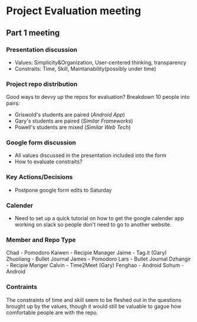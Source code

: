 # Project Evaluation meeting

## Part 1 meeting
### Presentation discussion
* Values: Simplicity&Organization, User-centered thinking, transparency
* Constraits: Time, Skill, Maintanability(possibly under time)


### Project repo distribution
Good ways to devvy up the repos for evaluation? 
Breakdown 10 people into pairs:
* Griswold's students are paired (<i>Android App</i>)
* Gary's students are paired (<i>Similar Frameworks</i>)
* Powell's students are mixed (<i>Similar Web Tech</i>)

### Google form discussion
* All values discussed in the presentation included into the form
* How to evaluate constraits?

### Key Actions/Decisions
* Postpone google form edits to Saturday

### Calender
* Need to set up a quick tutorial on how to get the google calender app working
  on slack so people don't need to go to another website.

### Member and Repo Type
Chad - Pomodoro 
Kaiwen - Recipie Manager
Jaime - Tag.it (Gary)
Zhuoliang - Bullet Journal
James - Pomodoro
Lars - Bullet Journal
Dzhangir - Recipie Manger
Calvin - Time2Meet (Gary)
Fenghao - Android
Sohum - Android

### Contraints
The constraints of time and skill seem to be fleshed out in the questions 
brought up by the values, though it would still be valuable to gague how
comfortable people are with the repo.